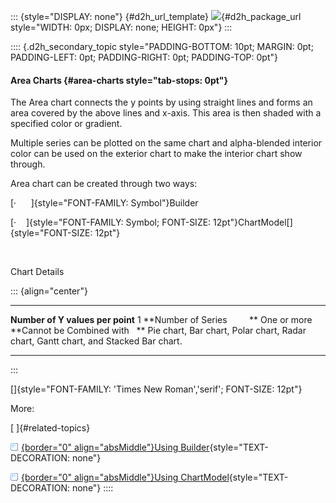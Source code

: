 ::: {style="DISPLAY: none"}
[](ms-xhelp:///?Id=d2h_url_template){#d2h_url_template} ![](!package_url!){#d2h_package_url style="WIDTH: 0px; DISPLAY: none; HEIGHT: 0px"}
:::

:::: {.d2h_secondary_topic style="PADDING-BOTTOM: 10pt; MARGIN: 0pt; PADDING-LEFT: 0pt; PADDING-RIGHT: 0pt; PADDING-TOP: 0pt"}
#### Area Charts {#area-charts style="tab-stops: 0pt"}

The Area chart connects the y points by using straight lines and forms an area covered by the above lines and x-axis. This area is then shaded with a specified color or gradient.

Multiple series can be plotted on the same chart and alpha-blended interior color can be used on the exterior chart to make the interior chart show through.             

Area chart can be created through two ways:

[·      ]{style="FONT-FAMILY: Symbol"}Builder

[·    ]{style="FONT-FAMILY: Symbol; FONT-SIZE: 12pt"}ChartModel[]{style="FONT-SIZE: 12pt"}

 

Chart Details

::: {align="center"}
  ---------------------------------- -------------------------------------------------------------------------------------
  **Number of Y values per point**   1
  **Number of Series         **      One or more
  **Cannot be Combined with   **     Pie chart, Bar chart, Polar chart, Radar chart, Gantt chart, and Stacked Bar chart.
  ---------------------------------- -------------------------------------------------------------------------------------
:::

[]{style="FONT-FAMILY: 'Times New Roman','serif'; FONT-SIZE: 12pt"} 

More:

[ ]{#related-topics}

[![](button.gif){border="0" align="absMiddle"}Using Builder](ms-xhelp:///?Id=76a3294e-b2ea-453b-8b78-58b8249ec5df){style="TEXT-DECORATION: none"}

[![](button.gif){border="0" align="absMiddle"}Using ChartModel](ms-xhelp:///?Id=7e56e1b2-2565-4f78-b2da-36f7b9f91342){style="TEXT-DECORATION: none"}
::::
